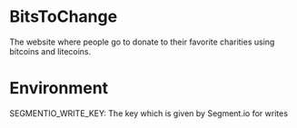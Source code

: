 BitsToChange
============

The website where people go to donate to their favorite charities using bitcoins and litecoins.

Environment
============

SEGMENTIO_WRITE_KEY: The key which is given by Segment.io for writes